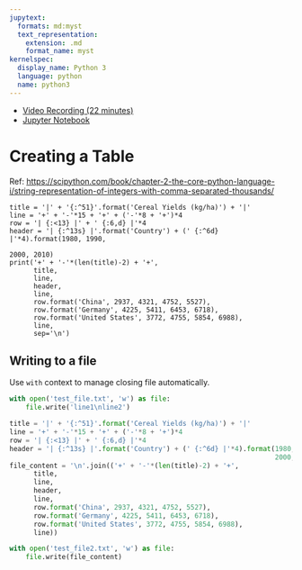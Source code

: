 ```yaml
---
jupytext:
  formats: md:myst
  text_representation:
    extension: .md
    format_name: myst
kernelspec:
  display_name: Python 3
  language: python
  name: python3
---
```


- [Video Recording (22 minutes)](https://ub.hosted.panopto.com/Panopto/Pages/Viewer.aspx?id=8ccd12bd-44ce-49b3-a394-afa300e3d1f8)
- [Jupyter Notebook](https://github.com/mkzia/eas503-book-notes/blob/main/03/table.ipynb)


# Creating a Table

Ref: https://scipython.com/book/chapter-2-the-core-python-language-i/string-representation-of-integers-with-comma-separated-thousands/

```{code-cell} ipython3
title = '|' + '{:^51}'.format('Cereal Yields (kg/ha)') + '|'
line = '+' + '-'*15 + '+' + ('-'*8 + '+')*4
row = '| {:<13} |' + ' {:6,d} |'*4
header = '| {:^13s} |'.format('Country') + (' {:^6d} |'*4).format(1980, 1990,
                                                                  2000, 2010)
print('+' + '-'*(len(title)-2) + '+',
      title,
      line,
      header,
      line,
      row.format('China', 2937, 4321, 4752, 5527),
      row.format('Germany', 4225, 5411, 6453, 6718),
      row.format('United States', 3772, 4755, 5854, 6988),
      line,
      sep='\n')
```


## Writing to a file
Use `with` context to manage closing file automatically. 

```python
with open('test_file.txt', 'w') as file:
    file.write('line1\nline2')
```

```python
title = '|' + '{:^51}'.format('Cereal Yields (kg/ha)') + '|'
line = '+' + '-'*15 + '+' + ('-'*8 + '+')*4
row = '| {:<13} |' + ' {:6,d} |'*4
header = '| {:^13s} |'.format('Country') + (' {:^6d} |'*4).format(1980, 1990,
                                                                  2000, 2010)
file_content = '\n'.join(('+' + '-'*(len(title)-2) + '+',
      title,
      line,
      header,
      line,
      row.format('China', 2937, 4321, 4752, 5527),
      row.format('Germany', 4225, 5411, 6453, 6718),
      row.format('United States', 3772, 4755, 5854, 6988),
      line))

with open('test_file2.txt', 'w') as file:
    file.write(file_content)
```